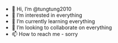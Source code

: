 - 👋 Hi, I’m @tungtung2010
- 👀 I’m interested in everything
- 🌱 I’m currently learning everything
- 💞️ I’m looking to collaborate on everything
- 📫 How to reach me - sorry

<!---
tungtung2010/tungtung2010 is a ✨ special ✨ repository because its `README.md` (this file) appears on your GitHub profile.
You can click the Preview link to take a look at your changes.
--->
